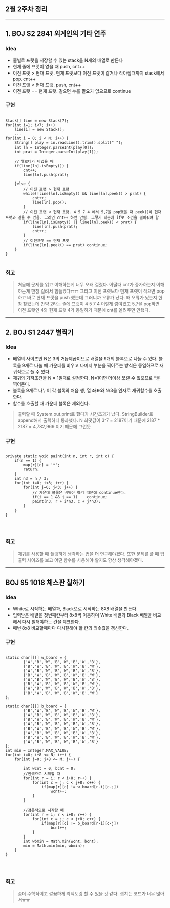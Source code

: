 ## 2월 2주차 정리
---
## 1. BOJ S2 2841 외계인의 기타 연주
### **Idea**
* 줄별로 프랫을 저장할 수 있는 stack을 N개의 배열로 만든다
* 현재 줄에 프랫이 없을 때 push, cnt++
* 이전 프랫 > 현재 프랫. 현재 프랫보다 이전 프랫이 같거나 작아질때까지 stack에서 pop. cnt++
* 이전 프랫 < 현재 프랫. push, cnt++
* 이전 프랫 == 현재 프랫. 같으면 누를 필요가 없으므로 continue

### **구현**
<pre>
<code>
Stack<Integer>[] line = new Stack[7];
for(int i=1; i<7; i++)
    line[i] = new Stack<Integer>();
    ...
for(int i = 0; i < N; i++) {
    String[] play = in.readLine().trim().split(" ");
    int ln = Integer.parseInt(play[0]);
    int prat = Integer.parseInt(play[1]);
    
    // 멜로디가 비었을 때 
    if(line[ln].isEmpty()) {
        cnt++;
        line[ln].push(prat);
        
    }else {
        // 이전 프랫 > 현재 프랫
        while(!line[ln].isEmpty() && line[ln].peek() > prat) {
            cnt++;
            line[ln].pop();
        }
        // 이전 프랫 < 현재 프랫. 4 5 7 4 에서 5,7을 pop했을 때 peek()이 현재 프랫과 같을 수 있음. 그러면 cnt++ 하면 안됨. 그렇기 때문에 if로 조건을 걸어줘야 함 
        if(line[ln].isEmpty() || line[ln].peek() < prat) {
            line[ln].push(prat);
            cnt++;
        }
        // 이전프랫 == 현재 프랫
        if(line[ln].peek() == prat)	continue;
    }
}
</code>
</pre>

### **회고**
> 처음에 문제를 읽고 이해하는게 너무 오래 걸렸다. 어떨때 cnt가 증가하는지 이해하는게 한참 걸려서 힘들었다ㅠㅠ
그리고 이전 프랫보다 현재 프랫이 작으면 pop하고 바로 현재 프랫을 push 했는데 그러니까 오류가 났다. 왜 오류가 났는지 한참 찾았는데 만약 2라는 줄에 프랫이 4 5 7 4 이렇게 쌓여있고 5,7을 pop하면 이전 프랫인 4와 현재 프랫 4가 동일하기 때문에 cnt를 올려주면 안됐다. 


-------

## 2. BOJ S1 2447 별찍기
### **Idea**
* 배열의 사이즈인 N은 3의 거듭제곱이므로 배열을 9개의 블록으로 나눌 수 있다. 블록을 9개로 나눌 때 가운데를 비우고 나머지 부분을 찍어주는 방식은 동일하므로 재귀적으로 풀 수 있다.
* 재귀의 기저조건을 N = 1일때로 설정한다. N=1이면 더이상 쪼갤 수 없으므로 *을 찍어준다.
* 블록을 9개로 나누어 각 블록의 처음 행, 열 좌표와 N/3을 인자로 재귀함수를 호출한다.
* 함수를 호출할 때 가운데 블록은 제외한다.
> 출력할 때 System.out.print로 했다가 시간초과가 났다. StringBuilder로 append해서 출력하니 통과했다. N 최댓값이 3^7 = 2187이기 때문에 2187 * 2187 = 4,782,969 이기 때문에 그런듯

### **구현**
<pre>
<code>
private static void paint(int n, int r, int c) {
    if(n == 1) {
        map[r][c] = '*';
        return;
    }
    int n3 = n / 3;
    for(int i=0; i<3; i++) {
        for(int j=0; j<3; j++) {
            // 가운데 블록은 비워야 하기 때문에 continue한다.
            if(i == 1 && j == 1)	continue;
            paint(n3, r + i*n3, c + j*n3);
        }
    }
}
</pre>
</code>

### **회고**
> 재귀를 사용할 때 플랫하게 생각하는 법을 더 연구해야겠다. 또한 문제를 풀 때 입출력 사이즈를 보고 어떤 함수를 사용해야 할지도 항상 생각해야겠다.

---

## BOJ S5 1018 체스판 칠하기
### **Idea**
* White로 시작하는 배열과, Black으로 시작하는 8X8 배열을 만든다
* 입력받은 배열을 첫번째칸부터 8x8씩 이동하며 White 배열과 Black 배열을 비교해서 다시 칠해야하는 칸을 체크한다.
* 매번 8x8 비교할때마다 다시칠해야 할 칸의 최솟값을 갱신한다.


### **구현**
<pre>
<code>
static char[][] w_board = {
        {'W','B','W','B','W','B','W','B'},
        {'B','W','B','W','B','W','B','W'},
        {'W','B','W','B','W','B','W','B'},
        {'B','W','B','W','B','W','B','W'},
        {'W','B','W','B','W','B','W','B'},
        {'B','W','B','W','B','W','B','W'},
        {'W','B','W','B','W','B','W','B'},
        {'B','W','B','W','B','W','B','W'}
};

static char[][] b_board = {
        {'B','W','B','W','B','W','B','W'},
        {'W','B','W','B','W','B','W','B'},
        {'B','W','B','W','B','W','B','W'},
        {'W','B','W','B','W','B','W','B'},
        {'B','W','B','W','B','W','B','W'},
        {'W','B','W','B','W','B','W','B'},
        {'B','W','B','W','B','W','B','W'},
        {'W','B','W','B','W','B','W','B'}
};
int min = Integer.MAX_VALUE;
for(int i=0; i+8 <= N; i++) {
    for(int j=0; j+8 <= M; j++) {
        
        int wcnt = 0, bcnt = 0;
        //흰색으로 시작할 때 
        for(int r = i; r < i+8; r++) {
            for(int c = j; c < j+8; c++) {
                if(map[r][c] != w_board[r-i][c-j])
                    wcnt++;
            }
        }
        
        //검은색으로 시작할 때
        for(int r = i; r < i+8; r++) {
            for(int c = j; c < j+8; c++) {
                if(map[r][c] != b_board[r-i][c-j])
                    bcnt++;
            }
        }
        int wbmin = Math.min(wcnt, bcnt);
        min = Math.min(min, wbmin);
    }
}
</pre>
</code>

### **회고**
> 좀더 수학적이고 깔끔하게 리팩토링 할 수 있을 것 같다. 겹치는 코드가 너무 많아서ㅠㅠ 